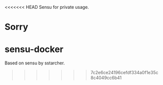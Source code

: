 <<<<<<< HEAD
Sensu for private usage.

Sorry
=======
# sensu-docker

Based on sensu by sstarcher.
>>>>>>> 7c2e6ce24196cefdf334a0f1e35c8c4049cc6b41
